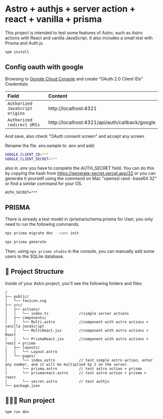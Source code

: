 # Astro + authjs + server action + react + vanilla + prisma

This project is intended to test some features of Astro, such as Astro actions with React and vanilla JavaScript. It also includes a small test with Prisma and Auth.js.

```sh
npm install

```

## Config oauth with google

Browsing to [Google Cloud Console](https://console.cloud.google.com/apis/credentials) and create "OAuth 2.0 Client IDs" Credentials

| Field                           | Content                                        |
| :------------------------------ | :--------------------------------------------- |
| `Authorized JavaScript origins` | http://localhost:4321                          |
| `Authorized redirect URIs`      | http://localhost:4321/api/auth/callback/google |

And save, also check "OAuth consent screen" and accept any screen

Rename the file .env.sample to .env and add:

```sh
GOOGLE_CLIENT_ID=***
GOOGLE_CLIENT_SECRET=***
```

also in .env you have to complete the AUTH_SECRET field. You can do this by copying the hash from https://generate-secret.vercel.app/32 or you can generate it yourself using the command on Mac "openssl rand -base64 32" or find a similar command for your OS.

`AUTH_SECRET=***`

## PRISMA

There is already a test model in /prisma/schema.prisma for User, you only need to run the following commands.

```sh
npx prisma migrate dev --name init

npx prisma generate

```

Then, using `npx prisma studio` in the console, you can manually add some users to the SQLite database.

## 🚀 Project Structure

Inside of your Astro project, you'll see the following folders and files:

```text
/
├── public/
│   └── favicon.svg
├── src/
│   ├── actions/
│   │   └── index.ts              //simple server actions
│   ├── components/
│   │   └── Multi.astro           //component with astro actions + vanilla JavaScript
│   │   └── MultiReact.jsx        //component with astro actions + React
│   │   └── PrismaReact.jsx       //component with astro actions + react + prisma
│   ├── layouts/
│   │   └── Layout.astro
│   └── pages/
│       └── index.astro           // test simple astro action, enter any number, and it will be multiplied by 2 on the server.
│       └── prisma.astro          // test astro action + prisma
│       └── prismareact.astro     // test astro action + prisma + react
│       └── secret.astro          // test authjs
└── package.json
```

## 🏃🏻‍♂️ Run project

```sh
npm run dev

```
